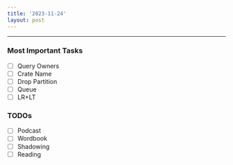 ```yaml
---
title: '2023-11-24'
layout: post
---
```


---

### Most Important Tasks

- [ ] Query Owners
- [ ] Crate Name
- [ ] Drop Partition
- [ ] Queue
- [ ] LR+LT

### TODOs

- [ ] Podcast
- [ ] Wordbook
- [ ] Shadowing
- [ ] Reading
